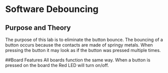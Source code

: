 # Software Debouncing

## Purpose and Theory
The purpose of this lab is to eliminate the button bounce.  The bouncing of a button occurs because the contacts are made of springy metals.  When pressing the button it may look as if the button was pressed multiple times.

##Board Features
All boards function the same way.  When a button is pressed on the board the Red LED will turn on/off.
